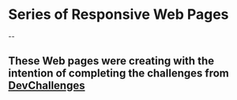 # Series of Responsive Web Pages

--

## These Web pages were creating with the intention of completing the challenges from [DevChallenges](https://devchallenges.io/)
